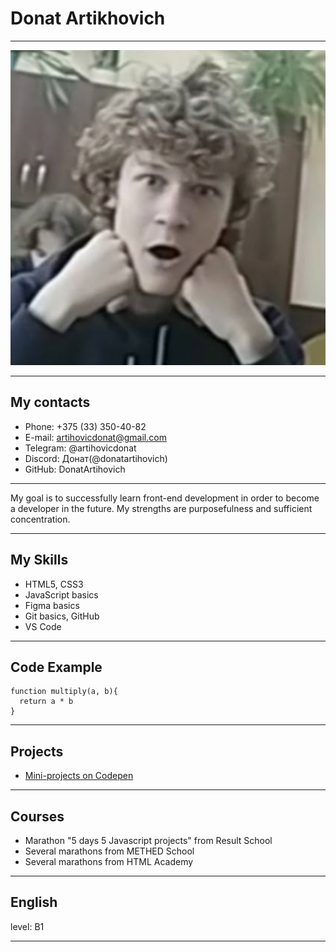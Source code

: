 # Donat Artikhovich
********************
![my photo](/img/photo_2022-12-09_23-30-07.jpg "My photo")

********************
## My contacts

* Phone: +375 (33) 350-40-82
* E-mail: artihovicdonat@gmail.com
* Telegram: @artihovicdonat
* Disсord: Донат(@donatartihovich)
* GitHub: DonatArtihovich

*********************
My goal is to successfully learn front-end development in order to become a developer in the future. My strengths are purposefulness and sufficient concentration.

**********************
## My Skills

* HTML5, CSS3
* JavaScript basics
* Figma basics
* Git basics, GitHub
* VS Code

*********************   
## Code Example

``` 
function multiply(a, b){
  return a * b
}
```
***********************
## Projects

* [Mini-projects on Codepen](https://codepen.io/your-work "Ссылка на проекты")

***********************
## Courses

* Marathon "5 days 5 Javascript projects" from Result School
* Several marathons from METHED School
* Several marathons from HTML Academy

************************
## English

level: B1
************************